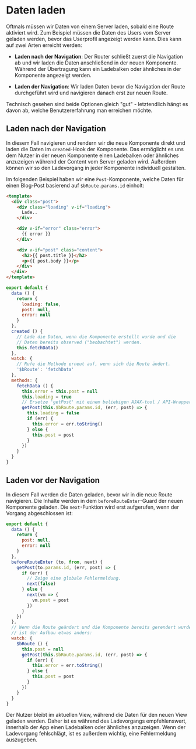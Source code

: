# Daten laden

Oftmals müssen wir Daten von einem Server laden, sobald eine Route aktiviert wird. Zum Beispiel müssen die Daten des Users vom Server geladen werden, bevor das Userprofil angezeigt werden kann. Dies kann auf zwei Arten erreicht werden:

- **Laden nach der Navigation**: Der Router schließt zuerst die Navigation ab und wir laden die Daten anschließend in der neuen Komponente. Während der Übertragung kann ein Ladebalken oder ähnliches in der Komponente angezeigt werden.

- **Laden der Navigation**: Wir laden Daten bevor die Navigation der Route durchgeführt wird und navigieren danach erst zur neuen Route.

Technisch gesehen sind beide Optionen gleich "gut" - letztendlich hängt es davon ab, welche Benutzererfahrung man erreichen möchte.

## Laden nach der Navigation

In diesem Fall navigieren und rendern wir die neue Komponente direkt und laden die Daten im `created`-Hook der Komponente. Das ermöglicht es uns dem Nutzer in der neuen Komponente einen Ladebalken oder ähnliches anzuzeigen während der Content vom Server geladen wird. Außerdem können wir so den Ladevorgang in jeder Komponente individuell gestalten.

Im folgenden Beispiel haben wir eine `Post`-Komponente, welche Daten für einen Blog-Post basierend auf `$bRoute.params.id` einholt:

``` html
<template>
  <div class="post">
    <div class="loading" v-if="loading">
      Lade..
    </div>

    <div v-if="error" class="error">
      {{ error }}
    </div>

    <div v-if="post" class="content">
      <h2>{{ post.title }}</h2>
      <p>{{ post.body }}</p>
    </div>
  </div>
</template>
```

``` js
export default {
  data () {
    return {
      loading: false,
      post: null,
      error: null
    }
  },
  created () {
    // Lade die Daten, wenn die Komponente erstellt wurde und die
    // Daten bereits observed ("beobachtet") werden.
    this.fetchData()
  },
  watch: {
    // Rufe die Methode erneut auf, wenn sich die Route ändert.
    '$bRoute': 'fetchData'
  },
  methods: {
    fetchData () {
      this.error = this.post = null
      this.loading = true
      // Ersetze 'getPost' mit einem beliebigen AJAX-tool / API-Wrapper
      getPost(this.$bRoute.params.id, (err, post) => {
        this.loading = false
        if (err) {
          this.error = err.toString()
        } else {
          this.post = post
        }
      })
    }
  }
}
```

## Laden vor der Navigation

In diesem Fall werden die Daten geladen, bevor wir in die neue Route navigieren. Die Inhalte werden in dem `beforeRouteEnter`-Guard der neuen Komponente geladen. Die `next`-Funktion wird erst aufgerufen, wenn der Vorgang abgeschlossen ist:

``` js
export default {
  data () {
    return {
      post: null,
      error: null
    }
  },
  beforeRouteEnter (to, from, next) {
    getPost(to.params.id, (err, post) => {
      if (err) {
        // Zeige eine globale Fehlermeldung.
        next(false)
      } else {
        next(vm => {
          vm.post = post
        })
      }
    })
  },
  // Wenn die Route geändert und die Komponente bereits gerendert wurde,
  // ist der Aufbau etwas anders:
  watch: {
    $bRoute () {
      this.post = null
      getPost(this.$bRoute.params.id, (err, post) => {
        if (err) {
          this.error = err.toString()
        } else {
          this.post = post
        }
      })
    }
  }
}
```

Der Nutzer bleibt im aktuellen View, während die Daten für den neuen View geladen werden. Daher ist es während des Ladevorgangs empfehlenswert, innerhalb der App einen Ladebalken oder ähnliches anzuzeigen. Wenn der Ladevorgang fehlschlägt, ist es außerdem wichtig, eine Fehlermeldung auszugeben.
